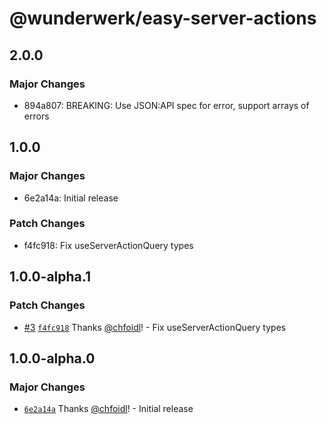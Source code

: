 # @wunderwerk/easy-server-actions

## 2.0.0

### Major Changes

- 894a807: BREAKING: Use JSON:API spec for error, support arrays of errors

## 1.0.0

### Major Changes

- 6e2a14a: Initial release

### Patch Changes

- f4fc918: Fix useServerActionQuery types

## 1.0.0-alpha.1

### Patch Changes

- [#3](https://github.com/wunderwerkio/easy-server-actions/pull/3) [`f4fc918`](https://github.com/wunderwerkio/easy-server-actions/commit/f4fc91883cc4ee63b5e2ff35fccbd96807429f78) Thanks [@chfoidl](https://github.com/chfoidl)! - Fix useServerActionQuery types

## 1.0.0-alpha.0

### Major Changes

- [`6e2a14a`](https://github.com/wunderwerkio/easy-server-actions/commit/6e2a14a2b99c8f7229a32e762885546f5668ab5a) Thanks [@chfoidl](https://github.com/chfoidl)! - Initial release
